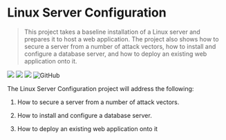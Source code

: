 ﻿# Linux Server Configuration

> This project takes a baseline installation of a Linux server and prepares it to host a web application. The project also shows how to secure a server from a number of attack vectors, how to install and configure a database server, and how to deploy an existing web application onto it.

![](https://upload.wikimedia.org/wikipedia/commons/f/f8/Python_logo_and_wordmark.svg) 
![](https://upload.wikimedia.org/wikipedia/commons/thumb/a/ab/Logo-ubuntu_cof-orange-hex.svg/200px-Logo-ubuntu_cof-orange-hex.svg.png)
![](https://upload.wikimedia.org/wikipedia/commons/thumb/2/29/Postgresql_elephant.svg/200px-Postgresql_elephant.svg.png)
![GitHub](https://img.shields.io/github/license/mashape/apistatus.svg)

The Linux Server Configuration project will address the following:

1. How to secure a server from a number of attack vectors. 

2. How to install and configure a database server.

3. How to deploy an existing web application onto it
